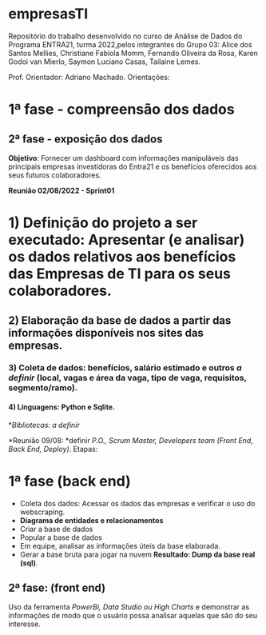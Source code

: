 # empresasTI
Repositório do trabalho desenvolvido no curso de Análise de Dados do Programa ENTRA21, turma 2022,pelos integrantes do Grupo 03: 
Alice dos Santos Mellies, Christiane Fabíola Momm, Fernando Oliveira da Rosa, Karen Godoi van Mierlo, Saymon Luciano Casas, Tailaine Lemes.

Prof. Orientador: Adriano Machado.
Orientações:
# 1ª fase - compreensão dos dados
## 2ª fase - exposição dos dados

**Objetivo**: Fornecer um dashboard com informações manipuláveis das principais empresas investidoras do Entra21 e os benefícios oferecidos aos seus futuros colaboradores.

**Reunião 02/08/2022 - Sprint01**
# 1) Definição do projeto a ser executado: Apresentar (e analisar) os dados relativos aos benefícios das Empresas de TI para os seus colaboradores.
## 2) Elaboração da base de dados a partir das informações disponíveis nos sites das empresas.
### 3) Coleta de dados: benefícios, salário estimado e outros *a definir* (local, vagas e área da vaga, tipo de vaga, requisitos, segmento/ramo).
#### 4) Linguagens: Python e Sqlite.
**Bibliotecas: a definir*

*Reunião 09/08: *definir *P.O., Scrum Master, Developers team (Front End, Back End, Deploy)*.
Etapas:
# 1ª fase (back end)
- Coleta dos dados: Acessar os dados das empresas e verificar o uso do webscraping.
- **Diagrama de entidades e relacionamentos**
- Criar a base de dados 
- Popular a base de dados
- Em equipe, analisar as informações úteis da base elaborada.
- Gerar a base bruta para jogar na nuvem
**Resultado: Dump da base real (sql)**.

## 2ª fase: (front end)
Uso da ferramenta *PowerBi, Data Studio ou High Charts* e demonstrar as informações de modo que o usuário possa analisar aquelas que são do seu interesse.
